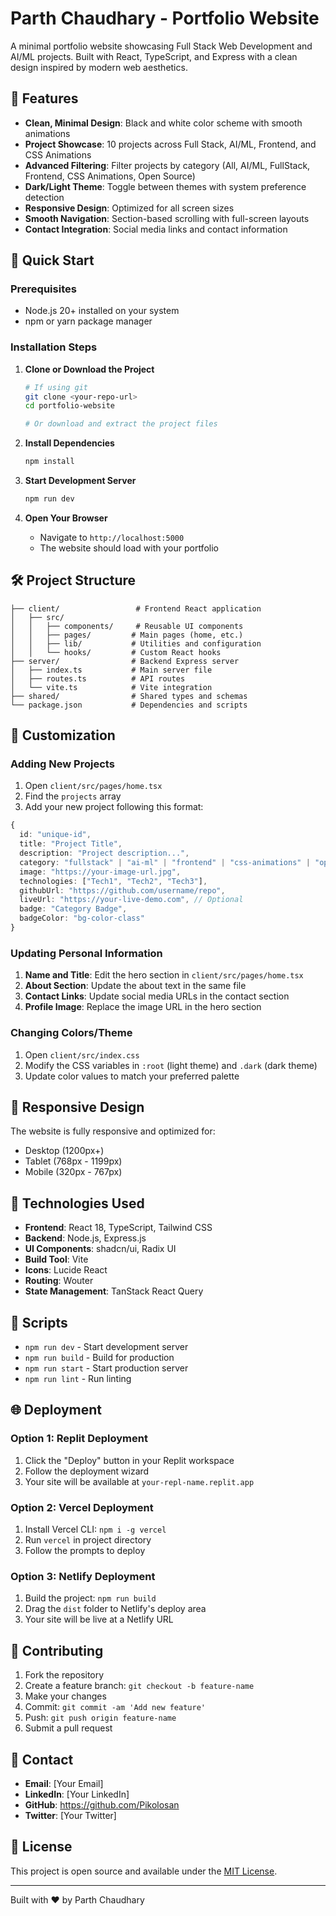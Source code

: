 # Parth Chaudhary - Portfolio Website

A minimal portfolio website showcasing Full Stack Web Development and AI/ML projects. Built with React, TypeScript, and Express with a clean design inspired by modern web aesthetics.

## 🌟 Features

- **Clean, Minimal Design**: Black and white color scheme with smooth animations
- **Project Showcase**: 10 projects across Full Stack, AI/ML, Frontend, and CSS Animations
- **Advanced Filtering**: Filter projects by category (All, AI/ML, FullStack, Frontend, CSS Animations, Open Source)
- **Dark/Light Theme**: Toggle between themes with system preference detection
- **Responsive Design**: Optimized for all screen sizes
- **Smooth Navigation**: Section-based scrolling with full-screen layouts
- **Contact Integration**: Social media links and contact information

## 🚀 Quick Start

### Prerequisites

- Node.js 20+ installed on your system
- npm or yarn package manager

### Installation Steps

1. **Clone or Download the Project**
   ```bash
   # If using git
   git clone <your-repo-url>
   cd portfolio-website
   
   # Or download and extract the project files
   ```

2. **Install Dependencies**
   ```bash
   npm install
   ```

3. **Start Development Server**
   ```bash
   npm run dev
   ```

4. **Open Your Browser**
   - Navigate to `http://localhost:5000`
   - The website should load with your portfolio

## 🛠️ Project Structure

```
├── client/                 # Frontend React application
│   ├── src/
│   │   ├── components/     # Reusable UI components
│   │   ├── pages/         # Main pages (home, etc.)
│   │   ├── lib/           # Utilities and configuration
│   │   └── hooks/         # Custom React hooks
├── server/                # Backend Express server
│   ├── index.ts           # Main server file
│   ├── routes.ts          # API routes
│   └── vite.ts            # Vite integration
├── shared/                # Shared types and schemas
└── package.json           # Dependencies and scripts
```

## 🎨 Customization

### Adding New Projects

1. Open `client/src/pages/home.tsx`
2. Find the `projects` array
3. Add your new project following this format:

```typescript
{
  id: "unique-id",
  title: "Project Title",
  description: "Project description...",
  category: "fullstack" | "ai-ml" | "frontend" | "css-animations" | "open-source",
  image: "https://your-image-url.jpg",
  technologies: ["Tech1", "Tech2", "Tech3"],
  githubUrl: "https://github.com/username/repo",
  liveUrl: "https://your-live-demo.com", // Optional
  badge: "Category Badge",
  badgeColor: "bg-color-class"
}
```

### Updating Personal Information

1. **Name and Title**: Edit the hero section in `client/src/pages/home.tsx`
2. **About Section**: Update the about text in the same file
3. **Contact Links**: Update social media URLs in the contact section
4. **Profile Image**: Replace the image URL in the hero section

### Changing Colors/Theme

1. Open `client/src/index.css`
2. Modify the CSS variables in `:root` (light theme) and `.dark` (dark theme)
3. Update color values to match your preferred palette

## 📱 Responsive Design

The website is fully responsive and optimized for:
- Desktop (1200px+)
- Tablet (768px - 1199px)
- Mobile (320px - 767px)

## 🔧 Technologies Used

- **Frontend**: React 18, TypeScript, Tailwind CSS
- **Backend**: Node.js, Express.js
- **UI Components**: shadcn/ui, Radix UI
- **Build Tool**: Vite
- **Icons**: Lucide React
- **Routing**: Wouter
- **State Management**: TanStack React Query

## 📄 Scripts

- `npm run dev` - Start development server
- `npm run build` - Build for production
- `npm run start` - Start production server
- `npm run lint` - Run linting

## 🌐 Deployment

### Option 1: Replit Deployment
1. Click the "Deploy" button in your Replit workspace
2. Follow the deployment wizard
3. Your site will be available at `your-repl-name.replit.app`

### Option 2: Vercel Deployment
1. Install Vercel CLI: `npm i -g vercel`
2. Run `vercel` in project directory
3. Follow the prompts to deploy

### Option 3: Netlify Deployment
1. Build the project: `npm run build`
2. Drag the `dist` folder to Netlify's deploy area
3. Your site will be live at a Netlify URL

## 🤝 Contributing

1. Fork the repository
2. Create a feature branch: `git checkout -b feature-name`
3. Make your changes
4. Commit: `git commit -am 'Add new feature'`
5. Push: `git push origin feature-name`
6. Submit a pull request

## 📧 Contact

- **Email**: [Your Email]
- **LinkedIn**: [Your LinkedIn]
- **GitHub**: https://github.com/Pikolosan
- **Twitter**: [Your Twitter]

## 📝 License

This project is open source and available under the [MIT License](LICENSE).

---

Built with ❤️ by Parth Chaudhary